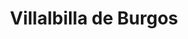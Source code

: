 ---
title: Villalbilla de Burgos
url: /villalbilla-de-burgos/
latitude: 42.339
longitude: -3.765
---